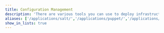 ```yaml
---
title: Configuration Management
description: 'There are various tools you can use to deploy infrastructure using only code, such as ansible, chef, laravel and more. These guides cover how to use these tools.'
aliases: ['/applications/salt/','/applications/puppet/','/applications/ansible/','/applications/chef/','/applications/configuration-management/']
show_in_lists: true
---
```

